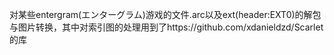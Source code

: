对某些entergram(エンターグラム)游戏的文件.arc以及ext(header:EXT0)的解包与图片转换，其中对索引图的处理用到了https://github.com/xdanieldzd/Scarlet的库
